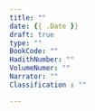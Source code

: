 ```yaml
---
title: ""
date: {{ .Date }}
draft: true
type: ""
BookCode: ""
HadithNumber: ""
VolumeNumer: ""
Narrator: ""
Classification : ""

---
```


